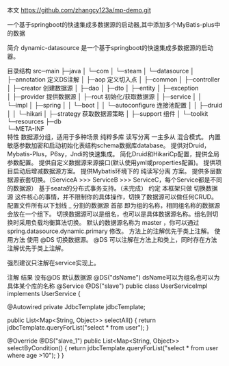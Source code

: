本文
https://github.com/zhangcy123a/mp-demo.git



一个基于springboot的快速集成多数据源的启动器,其中添加多个MyBatis-plus中的数据

简介
dynamic-datasource 是一个基于springboot的快速集成多数据源的启动器。

目录结构
src─main
     ├─java
     │  └─com
     │      └─steam
     │          └─datasource
     │              ├─annotation                       定义DS注解
     │              ├─aop                              定义切入点
     │              ├─common
     │              ├─controller
     │              ├─creator                          创建数据源
     │              ├─dao
     │              ├─dto
     │              ├─entity
     │              ├─exception                        
     │              ├─provider                         提供数据源
     │              ├─rout                             初始化/获取数据源
     │              ├─service
     │              │  └─impl
     │              ├─spring
     │              │  └─boot
     │              │      └─autoconfigure             连接池配置
     │              │          ├─druid                    
     │              │          └─hikari
     │              ├─strategy                         获取数据源策略
     │              ├─support                          组件
     │              └─toolkit                          
     └─resources
         ├─db                                          
         └─META-INF                                    
特性
数据源分组，适用于多种场景 纯粹多库 读写分离 一主多从 混合模式。
内置敏感参数加密和启动初始化表结构schema数据库database。
提供对Druid，Mybatis-Plus，P6sy，Jndi的快速集成。
简化Druid和HikariCp配置，提供全局参数配置。
提供自定义数据源来源接口(默认使用yml或properties配置)。
提供项目启动后增减数据源方案。
提供Mybatis环境下的 纯读写分离 方案。
提供多层数据源嵌套切换。（ServiceA >>> ServiceB >>> ServiceC，每个Service都是不同的数据源）
基于seata的分布式事务支持。（未完成）
约定
本框架只做 切换数据源 这件核心的事情，并不限制你的具体操作，切换了数据源可以做任何CRUD。
配置文件所有以下划线 _ 分割的数据源 首部 即为组的名称，相同组名称的数据源会放在一个组下。
切换数据源可以是组名，也可以是具体数据源名称。组名则切换时采用负载均衡算法切换。
默认的数据源名称为 master ，你可以通过 spring.datasource.dynamic.primary 修改。
方法上的注解优先于类上注解。
使用方法
使用 @DS 切换数据源。
@DS 可以注解在方法上和类上，同时存在方法注解优先于类上注解。

强烈建议只注解在service实现上。

注解	结果
没有@DS	默认数据源
@DS("dsName")	dsName可以为组名也可以为具体某个库的名称
@Service
@DS("slave")
public class UserServiceImpl implements UserService {

  @Autowired
  private JdbcTemplate jdbcTemplate;

  public List<Map<String, Object>> selectAll() {
    return  jdbcTemplate.queryForList("select * from user");
  }
  
  @Override
  @DS("slave_1")
  public List<Map<String, Object>> selectByCondition() {
    return  jdbcTemplate.queryForList("select * from user where age >10");
  }
}
